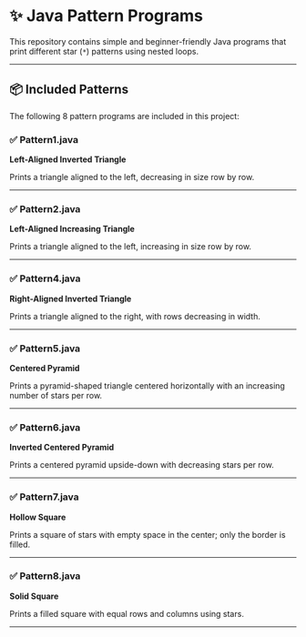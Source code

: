 # ✨ Java Pattern Programs

This repository contains simple and beginner-friendly Java programs that print different star (`*`) patterns using nested loops. 

---

## 📦 Included Patterns

The following 8 pattern programs are included in this project:

### ✅ Pattern1.java  
**Left-Aligned Inverted Triangle**

Prints a triangle aligned to the left, decreasing in size row by row.

---

### ✅ Pattern2.java  
**Left-Aligned Increasing Triangle**

Prints a triangle aligned to the left, increasing in size row by row.

---

### ✅ Pattern4.java  
**Right-Aligned Inverted Triangle**

Prints a triangle aligned to the right, with rows decreasing in width.

---

### ✅ Pattern5.java  
**Centered Pyramid**

Prints a pyramid-shaped triangle centered horizontally with an increasing number of stars per row.

---

### ✅ Pattern6.java  
**Inverted Centered Pyramid**

Prints a centered pyramid upside-down with decreasing stars per row.

---

### ✅ Pattern7.java  
**Hollow Square**

Prints a square of stars with empty space in the center; only the border is filled.

---

### ✅ Pattern8.java  
**Solid Square**

Prints a filled square with equal rows and columns using stars.

---
